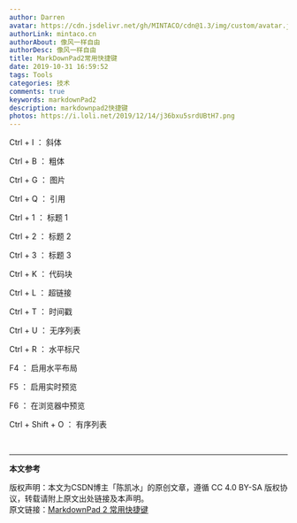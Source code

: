 ```yaml
---
author: Darren
avatar: https://cdn.jsdelivr.net/gh/MINTACO/cdn@1.3/img/custom/avatar.jpg
authorLink: mintaco.cn
authorAbout: 像风一样自由
authorDesc: 像风一样自由
title: MarkDownPad2常用快捷键
date: 2019-10-31 16:59:52
tags: Tools
categories: 技术
comments: true
keywords: markdownPad2
description: markdownpad2快捷键
photos: https://i.loli.net/2019/12/14/j36bxu5srdUBtH7.png
---
```



Ctrl + I ： 斜体

Ctrl + B ： 粗体

Ctrl + G ： 图片

Ctrl + Q ： 引用

Ctrl + 1 ： 标题 1

Ctrl + 2 ： 标题 2

Ctrl + 3 ： 标题 3

Ctrl + K ： 代码块

Ctrl + L ： 超链接

Ctrl + T ： 时间戳

Ctrl + U ： 无序列表

Ctrl + R ： 水平标尺

F4 ： 启用水平布局

F5 ： 启用实时预览

F6 ： 在浏览器中预览

Ctrl + Shift + O ： 有序列表

<br/>

***
**本文参考**

版权声明：本文为CSDN博主「陈凯冰」的原创文章，遵循 CC 4.0 BY-SA 版权协议，转载请附上原文出处链接及本声明。  
原文链接：[MarkdownPad 2 常用快捷键](https://blog.csdn.net/ckb58/article/details/52584619)